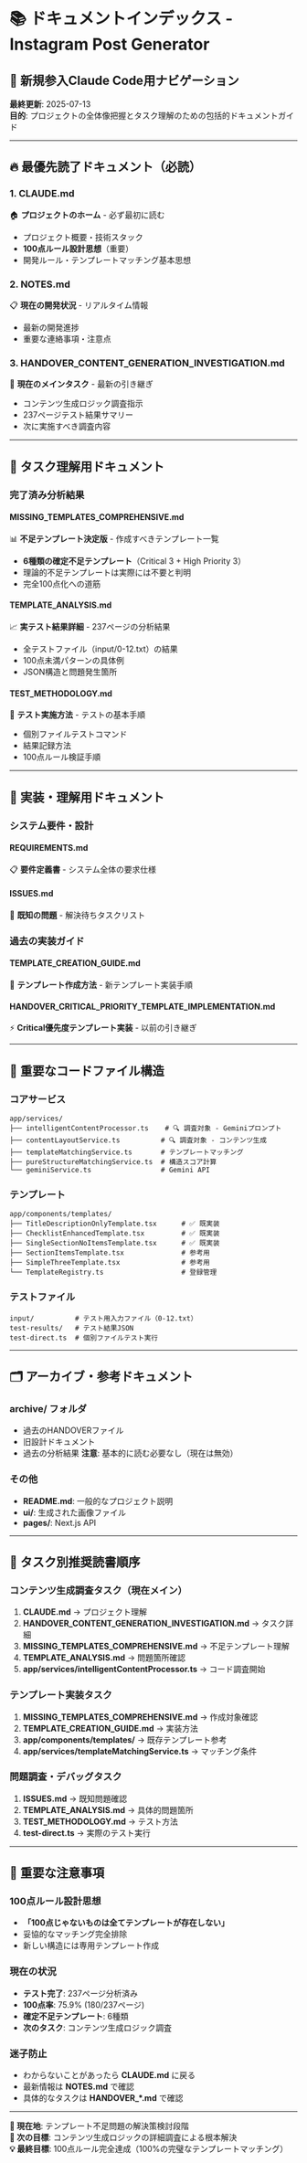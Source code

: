 # 📚 ドキュメントインデックス - Instagram Post Generator

## 🎯 新規参入Claude Code用ナビゲーション

**最終更新**: 2025-07-13  
**目的**: プロジェクトの全体像把握とタスク理解のための包括的ドキュメントガイド

---

## 🔥 **最優先読了ドキュメント（必読）**

### 1. **CLAUDE.md** 
🏠 **プロジェクトのホーム** - 必ず最初に読む
- プロジェクト概要・技術スタック
- **100点ルール設計思想**（重要）
- 開発ルール・テンプレートマッチング基本思想

### 2. **NOTES.md**
📋 **現在の開発状況** - リアルタイム情報
- 最新の開発進捗
- 重要な連絡事項・注意点

### 3. **HANDOVER_CONTENT_GENERATION_INVESTIGATION.md**
🔄 **現在のメインタスク** - 最新の引き継ぎ
- コンテンツ生成ロジック調査指示
- 237ページテスト結果サマリー
- 次に実施すべき調査内容

---

## 🎯 **タスク理解用ドキュメント**

### **完了済み分析結果**

#### **MISSING_TEMPLATES_COMPREHENSIVE.md**
📊 **不足テンプレート決定版** - 作成すべきテンプレート一覧
- **6種類の確定不足テンプレート**（Critical 3 + High Priority 3）
- 理論的不足テンプレートは実際には不要と判明
- 完全100点化への道筋

#### **TEMPLATE_ANALYSIS.md** 
📈 **実テスト結果詳細** - 237ページの分析結果
- 全テストファイル（input/0-12.txt）の結果
- 100点未満パターンの具体例
- JSON構造と問題発生箇所

#### **TEST_METHODOLOGY.md**
🧪 **テスト実施方法** - テストの基本手順
- 個別ファイルテストコマンド
- 結果記録方法
- 100点ルール検証手順

---

## 🔧 **実装・理解用ドキュメント**

### **システム要件・設計**

#### **REQUIREMENTS.md**
📋 **要件定義書** - システム全体の要求仕様

#### **ISSUES.md** 
🚨 **既知の問題** - 解決待ちタスクリスト

### **過去の実装ガイド**

#### **TEMPLATE_CREATION_GUIDE.md**
🔨 **テンプレート作成方法** - 新テンプレート実装手順

#### **HANDOVER_CRITICAL_PRIORITY_TEMPLATE_IMPLEMENTATION.md**
⚡ **Critical優先度テンプレート実装** - 以前の引き継ぎ

---

## 📂 **重要なコードファイル構造**

### **コアサービス** 
```
app/services/
├── intelligentContentProcessor.ts    # 🔍 調査対象 - Geminiプロンプト
├── contentLayoutService.ts          # 🔍 調査対象 - コンテンツ生成
├── templateMatchingService.ts       # テンプレートマッチング
├── pureStructureMatchingService.ts  # 構造スコア計算
└── geminiService.ts                 # Gemini API
```

### **テンプレート**
```
app/components/templates/
├── TitleDescriptionOnlyTemplate.tsx      # ✅ 既実装
├── ChecklistEnhancedTemplate.tsx         # ✅ 既実装  
├── SingleSectionNoItemsTemplate.tsx      # ✅ 既実装
├── SectionItemsTemplate.tsx              # 参考用
├── SimpleThreeTemplate.tsx               # 参考用
└── TemplateRegistry.ts                   # 登録管理
```

### **テストファイル**
```
input/          # テスト用入力ファイル（0-12.txt）
test-results/   # テスト結果JSON
test-direct.ts  # 個別ファイルテスト実行
```

---

## 🗂️ **アーカイブ・参考ドキュメント**

### **archive/ フォルダ**
- 過去のHANDOVERファイル
- 旧設計ドキュメント
- 過去の分析結果
**注意**: 基本的に読む必要なし（現在は無効）

### **その他**
- **README.md**: 一般的なプロジェクト説明
- **ui/**: 生成された画像ファイル
- **pages/**: Next.js API

---

## 🎯 **タスク別推奨読書順序**

### **コンテンツ生成調査タスク（現在メイン）**

1. **CLAUDE.md** → プロジェクト理解
2. **HANDOVER_CONTENT_GENERATION_INVESTIGATION.md** → タスク詳細
3. **MISSING_TEMPLATES_COMPREHENSIVE.md** → 不足テンプレート理解
4. **TEMPLATE_ANALYSIS.md** → 問題箇所確認
5. **app/services/intelligentContentProcessor.ts** → コード調査開始

### **テンプレート実装タスク**

1. **MISSING_TEMPLATES_COMPREHENSIVE.md** → 作成対象確認
2. **TEMPLATE_CREATION_GUIDE.md** → 実装方法
3. **app/components/templates/** → 既存テンプレート参考
4. **app/services/templateMatchingService.ts** → マッチング条件

### **問題調査・デバッグタスク**

1. **ISSUES.md** → 既知問題確認
2. **TEMPLATE_ANALYSIS.md** → 具体的問題箇所
3. **TEST_METHODOLOGY.md** → テスト方法
4. **test-direct.ts** → 実際のテスト実行

---

## 🚨 **重要な注意事項**

### **100点ルール設計思想**
- **「100点じゃないものは全てテンプレートが存在しない」**
- 妥協的なマッチング完全排除
- 新しい構造には専用テンプレート作成

### **現在の状況**
- **テスト完了**: 237ページ分析済み
- **100点率**: 75.9% (180/237ページ)
- **確定不足テンプレート**: 6種類
- **次のタスク**: コンテンツ生成ロジック調査

### **迷子防止**
- わからないことがあったら **CLAUDE.md** に戻る
- 最新情報は **NOTES.md** で確認
- 具体的なタスクは **HANDOVER_*.md** で確認

---

**📍 現在地**: テンプレート不足問題の解決策検討段階  
**🎯 次の目標**: コンテンツ生成ロジックの詳細調査による根本解決  
**💡 最終目標**: 100点ルール完全達成（100%の完璧なテンプレートマッチング）